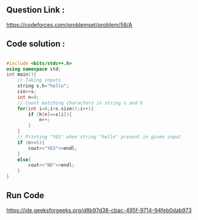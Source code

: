 ## Question Link :

https://codeforces.com/problemset/problem/58/A

## Code solution :

```cpp

#include <bits/stdc++.h>
using namespace std;
int main(){
    // Taking inputs
    string s,h="hello";
    cin>>s;
    int n=0;
    // Count matching characters in string s and h
    for(int i=0;i<s.size();i++){
        if (h[n]==s[i]){
            n++;
        }
    }
    // Printing "YES" when string "hello" present in given input
    if (n>=5){
        cout<<"YES"<<endl;
    }
    else{
        cout<<"NO"<<endl;
    }
}

```
## Run Code
https://ide.geeksforgeeks.org/d8b97d38-cbac-495f-9714-94feb0dab973